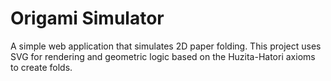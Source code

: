 # Origami Simulator

A simple web application that simulates 2D paper folding. This project uses SVG for rendering and geometric logic based on the Huzita-Hatori axioms to create folds.
